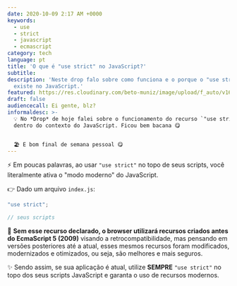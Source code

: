```yaml
---
date: 2020-10-09 2:17 AM +0000
keywords:
  - use
  - strict
  - javascript
  - ecmascript
category: tech
language: pt
title: 'O que é "use strict" no JavaScript?'
subtitle:
description: 'Neste drop falo sobre como funciona e o porque o "use strict"
  existe no JavaScript.'
featured: https://res.cloudinary.com/beto-muniz/image/upload/f_auto/v1601858476/Titulo_Image_Site_xuyidf.jpg
draft: false
audiencecall: Ei gente, blz?
informaldesc: >-
  💡 No *Drop* de hoje falei sobre o funcionamento do recurso `"use strict"`
  dentro do contexto do JavaScript. Ficou bem bacana 😋


  🏖 E bom final de semana pessoal 😋
---
```


⚡️ Em poucas palavras, ao usar `"use strict"` no topo de seus scripts, você literalmente ativa o "modo moderno" do JavaScript.

👉 Dado um arquivo `index.js`:

```javascript
"use strict";

// seus scripts

```

🤯 **Sem esse recurso declarado, o browser utilizará recursos criados antes do EcmaScript 5 (2009)** visando a retrocompatibilidade, mas pensando em versões posteriores até a atual, esses mesmos recursos foram modificados, modernizados e otimizados, ou seja, são melhores e mais seguros.

✨ Sendo assim, se sua aplicação é atual, utilize **SEMPRE** `"use strict"` no topo dos seus scripts JavaScript e garanta o uso de recursos modernos.
